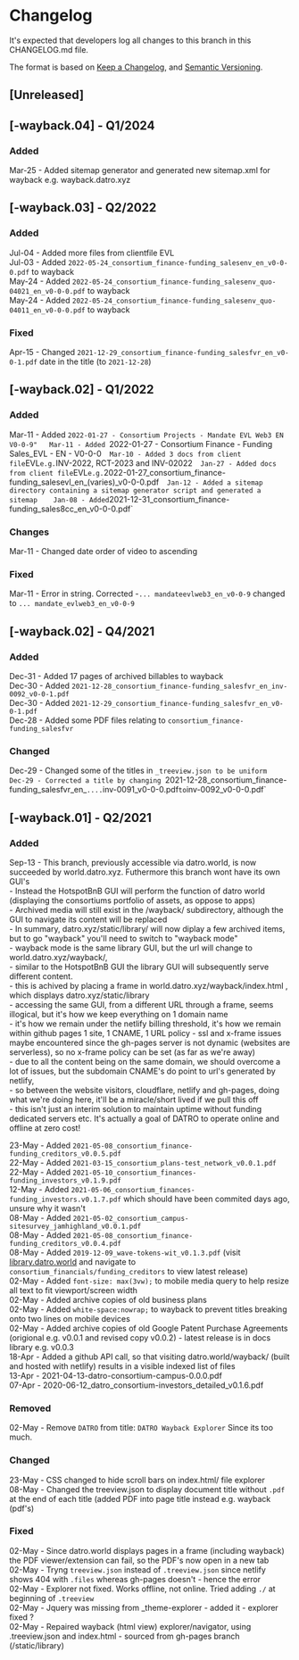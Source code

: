 # Changelog
It's expected that developers log all changes to this branch in this CHANGELOG.md file.

The format is based on [Keep a Changelog](https://keepachangelog.com/en/1.0.0/),
and [Semantic Versioning](https://semver.org/spec/v2.0.0.html).

## [Unreleased]

## [-wayback.04] - Q1/2024

### Added
Mar-25 - Added sitemap generator and generated new sitemap.xml for wayback e.g. wayback.datro.xyz  

## [-wayback.03] - Q2/2022

### Added
Jul-04 - Added more files from clientfile EVL  
Jul-03 - Added `2022-05-24_consortium_finance-funding_salesenv_en_v0-0-0.pdf` to wayback   
May-24 - Added `2022-05-24_consortium_finance-funding_salesenv_quo-04021_en_v0-0-0.pdf` to wayback  
May-24 - Added `2022-05-24_consortium_finance-funding_salesenv_quo-04011_en_v0-0-0.pdf` to wayback   

### Fixed
Apr-15 - Changed `2021-12-29_consortium_finance-funding_salesfvr_en_v0-0-1.pdf` date in the title (to `2021-12-28`)   

## [-wayback.02] - Q1/2022

### Added
Mar-11 - Added `2022-01-27 - Consortium Projects - Mandate EVL Web3 EN V0-0-9"  
Mar-11 - Added `2022-01-27 - Consortium Finance - Funding Sales_EVL - EN - V0-0-0`  
Mar-10 - Added 3 docs from client file `EVL` e.g. `INV-2022, RCT-2023 and INV-02022`  
Jan-27 - Added docs from client file `EVL` e.g. `2022-01-27_consortium_finance-funding_salesevl_en_(varies)_v0-0-0.pdf`  
Jan-12 - Added a sitemap directory containing a sitemap generator script and generated a sitemap   
Jan-08 - Added `2021-12-31_consortium_finance-funding_sales8cc_en_v0-0-0.pdf`  

### Changes
Mar-11 - Changed date order of video to ascending  

### Fixed
Mar-11 - Error in string. Corrected -`... mandateevlweb3_en_v0-0-9` changed to `... mandate_evlweb3_en_v0-0-9`  

## [-wayback.02] - Q4/2021

### Added 
Dec-31 - Added 17 pages of archived billables to wayback  
Dec-30 - Added `2021-12-28_consortium_finance-funding_salesfvr_en_inv-0092_v0-0-1.pdf`   
Dec-30 - Added `2021-12-29_consortium_finance-funding_salesfvr_en_v0-0-1.pdf`  
Dec-28 - Added some PDF files relating to `consortium_finance-funding_salesfvr`  

### Changed
Dec-29 - Changed some of the titles in `_treeview.json to be uniform   
Dec-29 - Corrected a title by changing `2021-12-28_consortium_finance-funding_salesfvr_en_`....`inv-0091_v0-0-0.pdf` to `inv-0092_v0-0-0.pdf`   

## [-wayback.01] - Q2/2021

### Added
Sep-13 - This branch, previously accessible via datro.world, is now succeeded by world.datro.xyz. Futhermore this branch wont have its own GUI's  
       - Instead the HotspotBnB GUI will perform the function of datro world (displaying the consortiums portfolio of assets, as oppose to apps)  
       - Archived media will still exist in the /wayback/ subdirectory, although the GUI to navigate its content will be replaced   
       - In summary, datro.xyz/static/library/ will now diplay a few archived items, but to go "wayback" you'll need to switch to "wayback mode"  
       - wayback mode is the same library GUI, but the url will change to world.datro.xyz/wayback/,  
       - similar to the HotspotBnB GUI the library GUI will subsequently serve different content.  
       - this is achived by placing a frame in world.datro.xyz/wayback/index.html , which displays datro.xyz/static/library   
       - accessing the same GUI, from a different URL through a frame, seems illogical, but it's how we keep everything on 1 domain name  
       - it's how we remain under the netlify billing threshold, it's how we remain within github pages 1 site, 1 CNAME, 1 URL policy
       - ssl and x-frame issues maybe encountered since the gh-pages server is not dynamic (websites are serverless), so no x-frame policy can be set (as far as we're away)   
       - due to all the content being on the same domain, we should overcome a lot of issues, but the subdomain CNAME's do point to url's generated by netlify,  
       - so between the website visitors, cloudflare, netlify and gh-pages, doing what we're doing here, it'll be a miracle/short lived if we pull this off  
       - this isn't just an interim solution to maintain uptime without funding dedicated servers etc. It's actually a goal of DATRO to operate online and offline at zero cost! 

23-May - Added `2021-05-08_consortium_finance-funding_creditors_v0.0.5.pdf`  
22-May - Added `2021-03-15_consortium_plans-test_network_v0.0.1.pdf`  
22-May - Added `2021-05-10_consortium_finances-funding_investors_v0.1.9.pdf`  
12-May - Added `2021-05-06_consortium_finances-funding_investors.v0.1.7.pdf` which should have been commited days ago, unsure why it wasn't   
08-May - Added `2021-05-02_consortium_campus-sitesurvey_jamhighland_v0.0.1.pdf`  
08-May - Added `2021-05-08_consortium_finance-funding_creditors_v0.0.4.pdf`  
08-May - Added `2019-12-09_wave-tokens-wit_v0.1.3.pdf` (visit [library.datro.world](https://library.datro.world "DATRO Library") and navigate to `consortium_financials/funding_creditors` to view latest release)   
02-May - Added `font-size: max(3vw);` to mobile media query to help resize all text to fit viewport/screen width   
02-May - Added archive copies of old business plans  
02-May - Added `white-space:nowrap;` to wayback to prevent titles breaking onto two lines on mobile devices   
02-May - Added archive copies of old Google Patent Purchase Agreements (origional e.g. v0.0.1 and revised copy v0.0.2) - latest release is in docs library e.g. v0.0.3  
18-Apr - Added a github API call, so that visiting datro.world/wayback/ (built and hosted with netlify) results in a visible indexed list of files  
13-Apr - 2021-04-13-datro-consortium-campus-0.0.0.pdf  
07-Apr - 2020-06-12_datro_consortium-investors_detailed_v0.1.6.pdf  

### Removed
02-May - Remove `DATRO` from title: `DATRO Wayback Explorer` Since its too much.  


### Changed
23-May - CSS changed to hide scroll bars on index.html/ file explorer  
08-May - Changed the treeview.json to display document title without `.pdf` at the end of each title (added PDF into page title instead e.g. wayback (pdf's)  

### Fixed
02-May - Since datro.world displays pages in a frame (including wayback) the PDF viewer/extension can fail, so the PDF's now open in a new tab  
02-May - Tryng `treeview.json` instead of `.treeview.json` since netlify shows 404 with `.files` whereas gh-pages doesn't - hence the error  
02-May - Explorer not fixed. Works offline, not online. Tried adding `./` at beginning of `.treeview`  
02-May - Jquery was missing from _theme-explorer - added it - explorer fixed ?  
02-May - Repaired wayback (html view) explorer/navigator, using .treeview.json and index.html - sourced from gh-pages branch (/static/library)  
